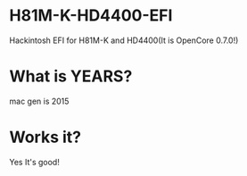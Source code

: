 # H81M-K-HD4400-EFI
Hackintosh EFI for H81M-K and HD4400(It is OpenCore 0.7.0!)

# What is YEARS?
mac gen is 2015

# Works it?
Yes It's good!
